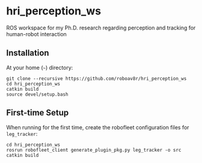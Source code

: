 # hri_perception_ws
ROS workspace for my Ph.D. research regarding perception and tracking for human-robot interaction

## Installation
At your home (`~`) directory:
```
git clone --recursive https://github.com/roboav8r/hri_perception_ws
cd hri_perception_ws
catkin build
source devel/setup.bash
```

## First-time Setup
When running for the first time, create the robofleet configuration files for `leg_tracker`:
```
cd hri_perception_ws
rosrun robofleet_client generate_plugin_pkg.py leg_tracker -o src
catkin build
```
